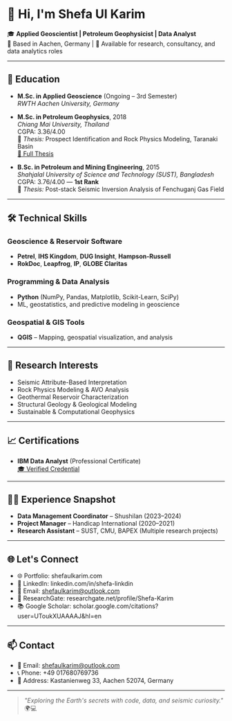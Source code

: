 # 👋 Hi, I'm Shefa Ul Karim

🎓 **Applied Geoscientist | Petroleum Geophysicist | Data Analyst**  
📍 Based in Aachen, Germany | 💼 Available for research, consultancy, and data analytics roles

---

## 🧠 Education

- **M.Sc. in Applied Geoscience** (Ongoing – 3rd Semester)  
  *RWTH Aachen University, Germany*

- **M.Sc. in Petroleum Geophysics**, 2018  
  *Chiang Mai University, Thailand*  
  CGPA: 3.36/4.00  
  🔬 *Thesis:* Prospect Identification and Rock Physics Modeling, Taranaki Basin  
  [📄 Full Thesis](https://archive.lib.cmu.ac.th/full/T/2017/pegep11217sukn_full.pdf)

- **B.Sc. in Petroleum and Mining Engineering**, 2015  
  *Shahjalal University of Science and Technology (SUST), Bangladesh*  
  CGPA: 3.76/4.00 — **1st Rank**  
  🧪 *Thesis:* Post-stack Seismic Inversion Analysis of Fenchuganj Gas Field

---

## 🛠️ Technical Skills

### Geoscience & Reservoir Software
- **Petrel**, **IHS Kingdom**, **DUG Insight**, **Hampson-Russell**
- **RokDoc**, **Leapfrog**, **IP**, **GLOBE Claritas**

### Programming & Data Analysis
- **Python** (NumPy, Pandas, Matplotlib, Scikit-Learn, SciPy)
- ML, geostatistics, and predictive modeling in geoscience

### Geospatial & GIS Tools
- **QGIS** – Mapping, geospatial visualization, and analysis

---

## 🔬 Research Interests
- Seismic Attribute-Based Interpretation
- Rock Physics Modeling & AVO Analysis
- Geothermal Reservoir Characterization
- Structural Geology & Geological Modeling
- Sustainable & Computational Geophysics

---

## 📈 Certifications
- **IBM Data Analyst** (Professional Certificate)  
  [🎓 Verified Credential](https://coursera.org/verify/professional-cert/0C1VY5AZMWHJ)

---

## 👨‍💼 Experience Snapshot

- **Data Management Coordinator** – Shushilan (2023–2024)
- **Project Manager** – Handicap International (2020–2021)
- **Research Assistant** – SUST, CMU, BAPEX (Multiple research projects)

---

## 🌐 Let's Connect

- 🌐 Portfolio: shefaulkarim.com
- 💼 LinkedIn: linkedin.com/in/shefa-linkdin
- 📩 Email: shefaulkarim@outlook.com
- 📂 ResearchGate: researchgate.net/profile/Shefa-Karim
- 📚 Google Scholar: scholar.google.com/citations?user=UToukXUAAAAJ&hl=en

---

## 📫 Contact

- 📧 Email: shefaulkarim@outlook.com  
- 📞 Phone: +49 017680769736  
- 🏡 Address: Kastanienweg 33, Aachen 52074, Germany

---

> _"Exploring the Earth's secrets with code, data, and seismic curiosity."_ 🌍💻
